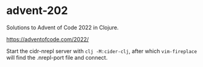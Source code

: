# advent-202

Solutions to Advent of Code 2022 in Clojure.

https://adventofcode.com/2022/

Start the cidr-nrepl server with `clj -M:cider-clj`, after which `vim-fireplace` will find the .nrepl-port file and connect.
